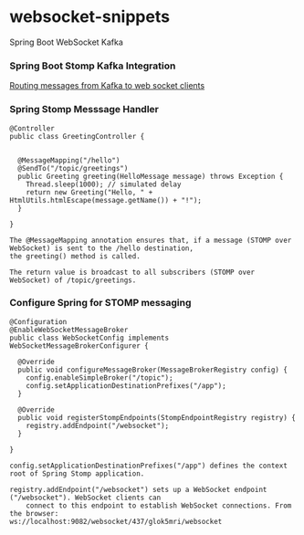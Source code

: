 # websocket-snippets
Spring Boot WebSocket Kafka

### Spring Boot Stomp Kafka Integration
[Routing messages from Kafka to web socket clients](https://stackoverflow.com/questions/58385826/routing-messages-from-kafka-to-web-socket-clients-connected-to-application-serve)

### Spring Stomp Messsage Handler

	@Controller
	public class GreetingController {
	
	
	  @MessageMapping("/hello")
	  @SendTo("/topic/greetings")
	  public Greeting greeting(HelloMessage message) throws Exception {
	    Thread.sleep(1000); // simulated delay
	    return new Greeting("Hello, " + HtmlUtils.htmlEscape(message.getName()) + "!");
	  }
	
	}

	The @MessageMapping annotation ensures that, if a message (STOMP over WebSocket) is sent to the /hello destination, 
	the greeting() method is called.

 	The return value is broadcast to all subscribers (STOMP over WebSocket) of /topic/greetings.
  
### Configure Spring for STOMP messaging
	@Configuration
	@EnableWebSocketMessageBroker
	public class WebSocketConfig implements WebSocketMessageBrokerConfigurer {
	
	  @Override
	  public void configureMessageBroker(MessageBrokerRegistry config) {
	    config.enableSimpleBroker("/topic");
	    config.setApplicationDestinationPrefixes("/app");
	  }
	
	  @Override
	  public void registerStompEndpoints(StompEndpointRegistry registry) {
	    registry.addEndpoint("/websocket");
	  }
	
	}

 	config.setApplicationDestinationPrefixes("/app") defines the context root of Spring Stomp application.
  
   	registry.addEndpoint("/websocket") sets up a WebSocket endpoint ("/websocket"). WebSocket clients can 
    	connect to this endpoint to establish WebSocket connections. From the browser:
	ws://localhost:9082/websocket/437/glok5mri/websocket
  
